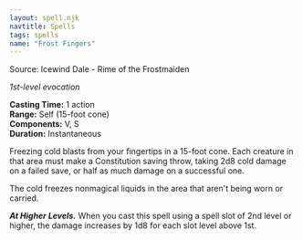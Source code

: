```yaml
---
layout: spell.njk
navtitle: Spells
tags: spells
name: "Frost Fingers"
---
```

Source: Icewind Dale - Rime of the Frostmaiden

_1st-level evocation_

**Casting Time:** 1 action  
**Range:** Self (15-foot cone)  
**Components:** V, S  
**Duration:** Instantaneous

Freezing cold blasts from your fingertips in a 15-foot cone. Each creature in that area must make a Constitution saving throw, taking 2d8 cold damage on a failed save, or half as much damage on a successful one.

The cold freezes nonmagical liquids in the area that aren't being worn or carried.

**_At Higher Levels._** When you cast this spell using a spell slot of 2nd level or higher, the damage increases by 1d8 for each slot level above 1st.